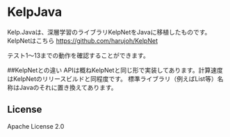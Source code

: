 # KelpJava
Kelp.Javaは、深層学習のライブラリKelpNetをJavaに移植したものです。
KelpNetはこちら https://github.com/harujoh/KelpNet

テスト1～13までの動作を確認することができます。

##KelpNetとの違い
APIは概ねKelpNetと同じ形で実装してあります。計算速度はKelpNetのリリースビルドと同程度です。
標準ライブラリ（例えばList等）名称はJavaのそれに置き換えてあります。

## License
Apache License 2.0

